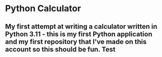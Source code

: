 # Python Calculator

## My first attempt at writing a calculator written in Python 3.11 - this is my first Python application and my first repository that I've made on this account so this should be fun. Test